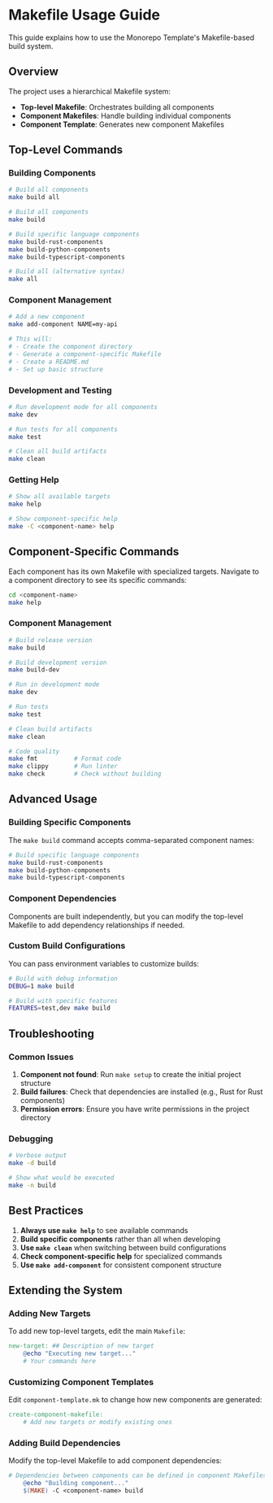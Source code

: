 # Makefile Usage Guide

This guide explains how to use the Monorepo Template's Makefile-based build system.

## Overview

The project uses a hierarchical Makefile system:

- **Top-level Makefile**: Orchestrates building all components
- **Component Makefiles**: Handle building individual components
- **Component Template**: Generates new component Makefiles

## Top-Level Commands

### Building Components

```bash
# Build all components
make build all

# Build all components
make build

# Build specific language components
make build-rust-components
make build-python-components
make build-typescript-components

# Build all (alternative syntax)
make all
```

### Component Management

```bash
# Add a new component
make add-component NAME=my-api

# This will:
# - Create the component directory
# - Generate a component-specific Makefile
# - Create a README.md
# - Set up basic structure
```

### Development and Testing

```bash
# Run development mode for all components
make dev

# Run tests for all components
make test

# Clean all build artifacts
make clean
```

### Getting Help

```bash
# Show all available targets
make help

# Show component-specific help
make -C <component-name> help
```

## Component-Specific Commands

Each component has its own Makefile with specialized targets. Navigate to a component directory to see its specific commands:

```bash
cd <component-name>
make help
```

### Component Management

```bash
# Build release version
make build

# Build development version
make build-dev

# Run in development mode
make dev

# Run tests
make test

# Clean build artifacts
make clean

# Code quality
make fmt          # Format code
make clippy       # Run linter
make check        # Check without building
```

## Advanced Usage

### Building Specific Components

The `make build` command accepts comma-separated component names:

```bash
# Build specific language components
make build-rust-components
make build-python-components
make build-typescript-components
```

### Component Dependencies

Components are built independently, but you can modify the top-level Makefile to add dependency relationships if needed.

### Custom Build Configurations

You can pass environment variables to customize builds:

```bash
# Build with debug information
DEBUG=1 make build

# Build with specific features
FEATURES=test,dev make build
```

## Troubleshooting

### Common Issues

1. **Component not found**: Run `make setup` to create the initial project structure
2. **Build failures**: Check that dependencies are installed (e.g., Rust for Rust components)
3. **Permission errors**: Ensure you have write permissions in the project directory

### Debugging

```bash
# Verbose output
make -d build

# Show what would be executed
make -n build
```

## Best Practices

1. **Always use `make help`** to see available commands
2. **Build specific components** rather than all when developing
3. **Use `make clean`** when switching between build configurations
4. **Check component-specific help** for specialized commands
5. **Use `make add-component`** for consistent component structure

## Extending the System

### Adding New Targets

To add new top-level targets, edit the main `Makefile`:

```makefile
new-target: ## Description of new target
	@echo "Executing new target..."
	# Your commands here
```

### Customizing Component Templates

Edit `component-template.mk` to change how new components are generated:

```makefile
create-component-makefile:
	# Add new targets or modify existing ones
```

### Adding Build Dependencies

Modify the top-level Makefile to add component dependencies:

```makefile
# Dependencies between components can be defined in component Makefiles
	@echo "Building component..."
	$(MAKE) -C <component-name> build
```
